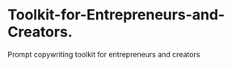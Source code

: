# Toolkit-for-Entrepreneurs-and-Creators.
Prompt copywriting toolkit for entrepreneurs and creators
